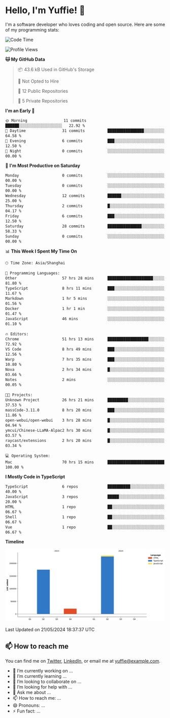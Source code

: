 
# Hello, I'm Yuffie! 👋

I'm a software developer who loves coding and open source. Here are some of my programming stats:

<!--START_SECTION:waka-->
![Code Time](http://img.shields.io/badge/Code%20Time-353%20hrs%2030%20mins-blue)

![Profile Views](http://img.shields.io/badge/Profile%20Views-1-blue)

**🐱 My GitHub Data** 

> 📦 43.6 kB Used in GitHub's Storage 
 > 
> 🚫 Not Opted to Hire
 > 
> 📜 12 Public Repositories 
 > 
> 🔑 5 Private Repositories 
 > 
**I'm an Early 🐤** 

```text
🌞 Morning                11 commits          ██████░░░░░░░░░░░░░░░░░░░   22.92 % 
🌆 Daytime                31 commits          ████████████████░░░░░░░░░   64.58 % 
🌃 Evening                6 commits           ███░░░░░░░░░░░░░░░░░░░░░░   12.50 % 
🌙 Night                  0 commits           ░░░░░░░░░░░░░░░░░░░░░░░░░   00.00 % 
```
📅 **I'm Most Productive on Saturday** 

```text
Monday                   0 commits           ░░░░░░░░░░░░░░░░░░░░░░░░░   00.00 % 
Tuesday                  0 commits           ░░░░░░░░░░░░░░░░░░░░░░░░░   00.00 % 
Wednesday                12 commits          ██████░░░░░░░░░░░░░░░░░░░   25.00 % 
Thursday                 2 commits           █░░░░░░░░░░░░░░░░░░░░░░░░   04.17 % 
Friday                   6 commits           ███░░░░░░░░░░░░░░░░░░░░░░   12.50 % 
Saturday                 28 commits          ███████████████░░░░░░░░░░   58.33 % 
Sunday                   0 commits           ░░░░░░░░░░░░░░░░░░░░░░░░░   00.00 % 
```


📊 **This Week I Spent My Time On** 

```text
🕑︎ Time Zone: Asia/Shanghai

💬 Programming Languages: 
Other                    57 hrs 28 mins      ████████████████████░░░░░   81.80 % 
TypeScript               8 hrs 11 mins       ███░░░░░░░░░░░░░░░░░░░░░░   11.67 % 
Markdown                 1 hr 5 mins         ░░░░░░░░░░░░░░░░░░░░░░░░░   01.56 % 
Docker                   1 hr 1 min          ░░░░░░░░░░░░░░░░░░░░░░░░░   01.47 % 
JavaScript               46 mins             ░░░░░░░░░░░░░░░░░░░░░░░░░   01.10 % 

🔥 Editors: 
Chrome                   51 hrs 13 mins      ██████████████████░░░░░░░   72.92 % 
VS Code                  8 hrs 49 mins       ███░░░░░░░░░░░░░░░░░░░░░░   12.56 % 
Warp                     7 hrs 35 mins       ███░░░░░░░░░░░░░░░░░░░░░░   10.80 % 
Nova                     2 hrs 34 mins       █░░░░░░░░░░░░░░░░░░░░░░░░   03.66 % 
Notes                    2 mins              ░░░░░░░░░░░░░░░░░░░░░░░░░   00.05 % 

🐱‍💻 Projects: 
Unknown Project          26 hrs 21 mins      █████████░░░░░░░░░░░░░░░░   37.53 % 
massCode-3.11.0          8 hrs 20 mins       ███░░░░░░░░░░░░░░░░░░░░░░   11.86 % 
open-webui/open-webui    3 hrs 28 mins       █░░░░░░░░░░░░░░░░░░░░░░░░   04.94 % 
ymcui/Chinese-LLaMA-Alpac2 hrs 30 mins       █░░░░░░░░░░░░░░░░░░░░░░░░   03.57 % 
raycast/extensions       2 hrs 20 mins       █░░░░░░░░░░░░░░░░░░░░░░░░   03.34 % 

💻 Operating System: 
Mac                      70 hrs 15 mins      █████████████████████████   100.00 % 
```

**I Mostly Code in TypeScript** 

```text
TypeScript               6 repos             ██████████░░░░░░░░░░░░░░░   40.00 % 
JavaScript               3 repos             █████░░░░░░░░░░░░░░░░░░░░   20.00 % 
HTML                     1 repo              ██░░░░░░░░░░░░░░░░░░░░░░░   06.67 % 
Shell                    1 repo              ██░░░░░░░░░░░░░░░░░░░░░░░   06.67 % 
Vue                      1 repo              ██░░░░░░░░░░░░░░░░░░░░░░░   06.67 % 
```



**Timeline**

![Lines of Code chart](https://raw.githubusercontent.com/macoswk/macoswk/main/assets/bar_graph.png)


 Last Updated on 21/05/2024 18:37:37 UTC
<!--END_SECTION:waka-->

## 📫 How to reach me

You can find me on [Twitter](https://twitter.com/Yuffie), [LinkedIn](https://www.linkedin.com/in/Yuffie/), or email me at yuffie@example.com.

- 🔭 I’m currently working on ...
- 🌱 I’m currently learning ...
- 👯 I’m looking to collaborate on ...
- 🤔 I’m looking for help with ...
- 💬 Ask me about ...
- 📫 How to reach me: ...
- 😄 Pronouns: ...
- ⚡ Fun fact: ...
